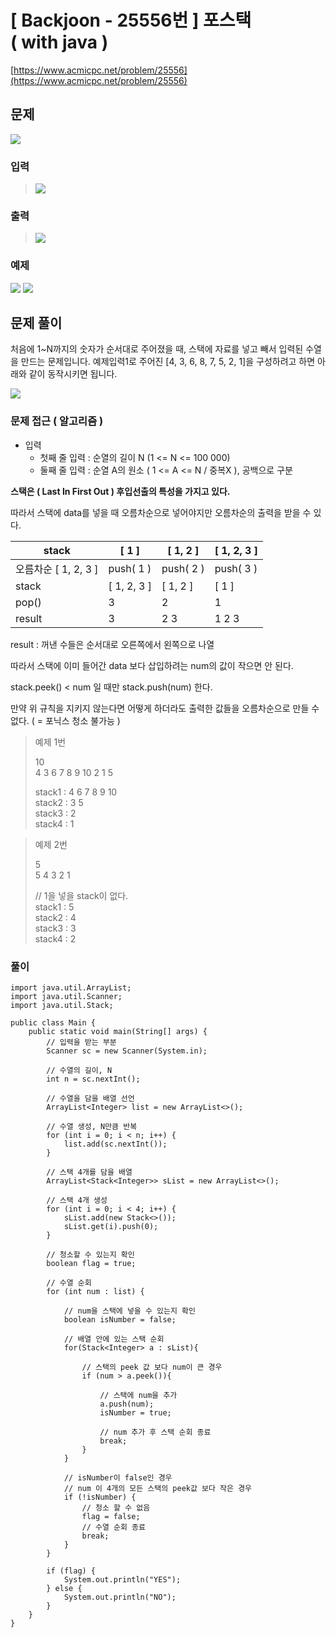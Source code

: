 # \[ Backjoon - 25556번 \] 포스택 ( with java )

[https://www.acmicpc.net/problem/25556](https://www.acmicpc.net/problem/25556)


## 문제
![](https://i.imgur.com/mmAEiMF.png)

### 입력
>![](https://i.imgur.com/C5Oi1qb.png)
>
### 출력
>
>![](https://i.imgur.com/ejqMg99.png)
>

### 예제
![](https://i.imgur.com/Ui0Hv8s.png) ![](https://i.imgur.com/BEYlLUB.png)


## 문제 풀이
처음에 1~N까지의 숫자가 순서대로 주어졌을 때, 스택에 자료를 넣고 빼서 입력된 수열을 만드는 문제입니다. 예제입력1로 주어진 [4, 3, 6, 8, 7, 5, 2, 1]을 구성하려고 하면 아래와 같이 동작시키면 됩니다.

![](https://i.imgur.com/Vfd0SW1.png)

### 문제 접근 ( 알고리즘 )

- 입력
	-  첫째 줄 입력 :  순열의 길이 N (1 <= N <= 100 000)
	-  둘째 줄 입력 : 순열 A의 원소 ( 1 <= A  <= N / 중복X ), 공백으로 구분


**스택은 ( Last In First Out ) 후입선출의 특성을 가지고 있다.**  
  

따라서 스택에 data를 넣을 때 오름차순으로 넣어야지만 오름차순의 출력을 받을 수 있다.

  

|stack|[ 1 ]|[ 1, 2 ]|[ 1, 2, 3 ]|
|---|---|---|---|
|오름차순 [ 1, 2, 3 ]|push( 1 )|push( 2 )|push( 3 )|
|stack|[ 1, 2, 3 ]|[ 1, 2 ]|[ 1 ]|
|pop()|3|2|1|
|result|3|2 3|1 2 3|

  

result : 꺼낸 수들은 순서대로 오른쪽에서 왼쪽으로 나열
  
따라서 스택에 이미 들어간 data 보다 삽입하려는 num의 값이 작으면 안 된다.  

stack.peek() < num 일 때만 stack.push(num) 한다.

만약 위 규칙을 지키지 않는다면 어떻게 하더라도 출력한 값들을 오름차순으로 만들 수 없다. ( = 포닉스 청소 불가능 )

> 예제 1번  
>   
> 10  
> 4 3 6 7 8 9 10 2 1 5   
>   
> stack1 : 4 6 7 8 9 10  
> stack2 : 3 5  
> stack3 : 2   
> stack4 : 1

>   
> 예제 2번  
>   
> 5  
> 5 4 3 2 1   
>   
> // 1을 넣을 stack이 없다.  
> stack1 : 5   
> stack2 : 4  
> stack3 : 3  
> stack4 : 2

### 풀이

```
import java.util.ArrayList;  
import java.util.Scanner;  
import java.util.Stack;  
  
public class Main {  
    public static void main(String[] args) {  
        // 입력을 받는 부분  
        Scanner sc = new Scanner(System.in);  
          
        // 수열의 길이, N  
        int n = sc.nextInt();  

		// 수열을 담을 배열 선언
        ArrayList<Integer> list = new ArrayList<>();  
          
        // 수열 생성, N만큼 반복  
        for (int i = 0; i < n; i++) {  
            list.add(sc.nextInt());  
        }
          
        // 스택 4개를 담을 배열  
        ArrayList<Stack<Integer>> sList = new ArrayList<>();  
          
        // 스택 4개 생성  
        for (int i = 0; i < 4; i++) {  
            sList.add(new Stack<>());  
            sList.get(i).push(0);  
        }  
        
        // 청소할 수 있는지 확인  
        boolean flag = true;  
          
        // 수열 순회  
        for (int num : list) {  
        
            // num을 스택에 넣을 수 있는지 확인  
            boolean isNumber = false;  
              
            // 배열 안에 있는 스택 순회  
            for(Stack<Integer> a : sList){
              
                // 스택의 peek 값 보다 num이 큰 경우  
                if (num > a.peek()){
                  
                    // 스택에 num을 추가  
                    a.push(num);  
                    isNumber = true;  
                      
                    // num 추가 후 스택 순회 종료  
                    break;  
                }  
            }
              
            // isNumber이 false인 경우  
            // num 이 4개의 모든 스택의 peek값 보다 작은 경우  
            if (!isNumber) {  
                // 청소 할 수 없음  
                flag = false;  
                // 수열 순회 종료  
                break;  
            }  
        }
          
        if (flag) {  
            System.out.println("YES");  
        } else {  
            System.out.println("NO");  
        }  
    }  
}
```